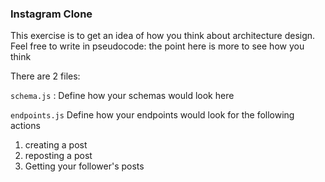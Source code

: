 ### Instagram Clone

This exercise is to get an idea of how you think about architecture design. Feel free to write in pseudocode: the point here is more to see how you think

There are 2 files:

`schema.js` : Define how your schemas would look here

`endpoints.js` Define how your endpoints would look for the following actions
  1) creating a post
  2) reposting a post
  3) Getting your follower's posts
